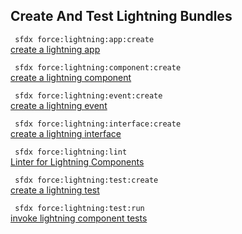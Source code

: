 ## Create And Test Lightning Bundles



``` sfdx force:lightning:app:create```   
 [create a lightning app](./createandtestlightningbundles)

``` sfdx force:lightning:component:create```   
 [create a lightning component](./createandtestlightningbundles)

``` sfdx force:lightning:event:create```   
 [create a lightning event](./createandtestlightningbundles)

``` sfdx force:lightning:interface:create```   
 [create a lightning interface](./createandtestlightningbundles)

``` sfdx force:lightning:lint```   
 [Linter for Lightning Components](./createandtestlightningbundles)

``` sfdx force:lightning:test:create```   
 [create a lightning test](./createandtestlightningbundles)

``` sfdx force:lightning:test:run```   
 [invoke lightning component tests](./createandtestlightningbundles)

